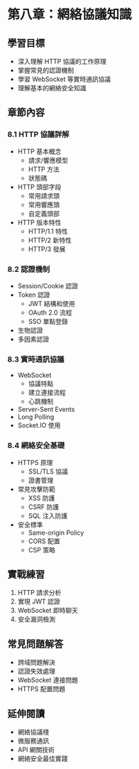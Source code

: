 # 第八章：網絡協議知識

## 學習目標
- 深入理解 HTTP 協議的工作原理
- 掌握常見的認證機制
- 學習 WebSocket 等實時通訊協議
- 理解基本的網絡安全知識

## 章節內容

### 8.1 HTTP 協議詳解
- HTTP 基本概念
  - 請求/響應模型
  - HTTP 方法
  - 狀態碼
- HTTP 頭部字段
  - 常用請求頭
  - 常用響應頭
  - 自定義頭部
- HTTP 版本特性
  - HTTP/1.1 特性
  - HTTP/2 新特性
  - HTTP/3 發展

### 8.2 認證機制
- Session/Cookie 認證
- Token 認證
  - JWT 結構和使用
  - OAuth 2.0 流程
  - SSO 單點登錄
- 生物認證
- 多因素認證

### 8.3 實時通訊協議
- WebSocket
  - 協議特點
  - 建立連接流程
  - 心跳機制
- Server-Sent Events
- Long Polling
- Socket.IO 使用

### 8.4 網絡安全基礎
- HTTPS 原理
  - SSL/TLS 協議
  - 證書管理
- 常見攻擊防範
  - XSS 防護
  - CSRF 防護
  - SQL 注入防護
- 安全標準
  - Same-origin Policy
  - CORS 配置
  - CSP 策略

## 實戰練習
1. HTTP 請求分析
2. 實現 JWT 認證
3. WebSocket 即時聊天
4. 安全漏洞檢測

## 常見問題解答
- 跨域問題解決
- 認證失效處理
- WebSocket 連接問題
- HTTPS 配置問題

## 延伸閱讀
- 網絡協議棧
- 微服務通訊
- API 網關技術
- 網絡安全最佳實踐 